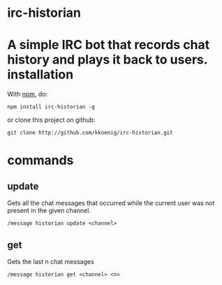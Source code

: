 irc-historian
=============
A simple IRC bot that records chat history and plays it back to users.
installation
============

With [npm](http://github.com/isaacs/npm), do:

    npm install irc-historian -g
 
or clone this project on github:

    git clone http://github.com/kkoenig/irc-historian.git
    
commands
========
update
------
Gets all the chat messages that occurred while the current user was not present in the given channel.
    
    /message historian update <channel>
    
get
---
Gets the last n chat messages
  
    /message historian get <channel> <n>
    
    
